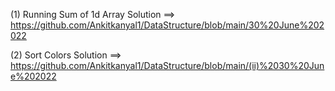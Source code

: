 (1) Running Sum of 1d Array
Solution ==> https://github.com/Ankitkanyal1/DataStructure/blob/main/30%20June%202022


(2) Sort Colors
Solution ==> https://github.com/Ankitkanyal1/DataStructure/blob/main/(ii)%2030%20June%202022
